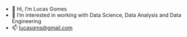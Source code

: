 - 👋 Hi, I’m Lucas Gomes
- 👀 I’m interested in working with Data Science, Data Analysis and Data Engineering
- 📫 lucasgms@gmail.com

<!---
lgmsouza/lgmsouza is a ✨ special ✨ repository because its `README.md` (this file) appears on your GitHub profile.
You can click the Preview link to take a look at your changes.
--->
